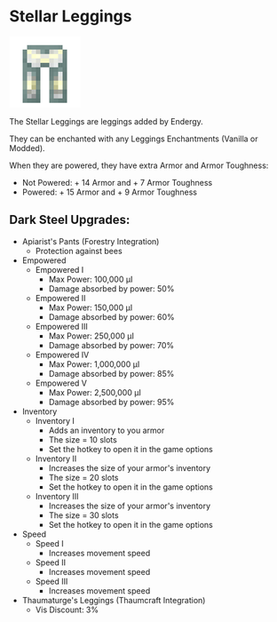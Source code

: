 # Stellar Leggings
![](renders/stellar_alloy_leggings.png)

The Stellar Leggings are leggings added by Endergy.

They can be enchanted with any Leggings Enchantments (Vanilla or Modded).

When they are powered, they have extra Armor and Armor Toughness:

* Not Powered: + 14 Armor and + 7 Armor Toughness
* Powered: + 15 Armor and + 9 Armor Toughness

## Dark Steel Upgrades:
* Apiarist's Pants (Forestry Integration)
  - Protection against bees
* Empowered
  - Empowered I
    * Max Power: 100,000 µI
    * Damage absorbed by power: 50%
  - Empowered II
    * Max Power: 150,000 µI
    * Damage absorbed by power: 60%
  - Empowered III
    * Max Power: 250,000 µI
    * Damage absorbed by power: 70%
  - Empowered IV
    * Max Power: 1,000,000 µI
    * Damage absorbed by power: 85%
  - Empowered V
    * Max Power: 2,500,000 µI
    * Damage absorbed by power: 95%
* Inventory
  - Inventory I
    * Adds an inventory to you armor
    * The size = 10 slots
    * Set the hotkey to open it in the game options
  - Inventory II
    * Increases the size of your armor's inventory
    * The size = 20 slots
    * Set the hotkey to open it in the game options
  - Inventory III
    * Increases the size of your armor's inventory
    * The size = 30 slots
    * Set the hotkey to open it in the game options
* Speed
  - Speed I
    * Increases movement speed
  - Speed II
    * Increases movement speed
  - Speed III
    * Increases movement speed
* Thaumaturge's Leggings   (Thaumcraft Integration)
  - Vis Discount: 3%
